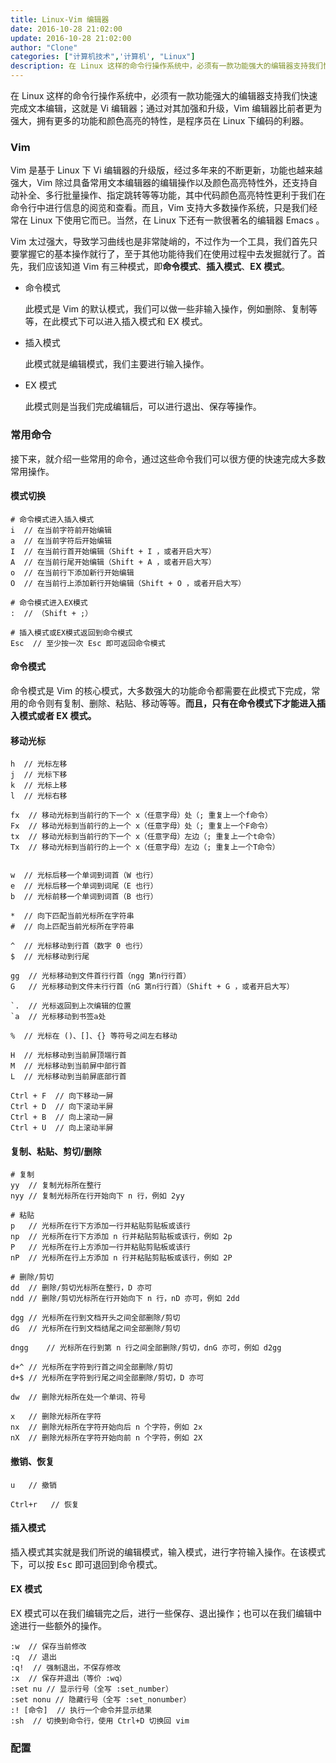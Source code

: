 ```yaml
---
title: Linux-Vim 编辑器
date: 2016-10-28 21:02:00
update: 2016-10-28 21:02:00
author: "Clone" 
categories: ["计算机技术",'计算机', "Linux"]
description: 在 Linux 这样的命令行操作系统中，必须有一款功能强大的编辑器支持我们快速完成文本编辑，这就是 Vi 编辑器；通过对其加强和升级，Vim 编辑器比前者更为强大，拥有更多的功能和颜色高亮的特性，是程序员在 Linux 下编码的利器。
---
```


在 Linux 这样的命令行操作系统中，必须有一款功能强大的编辑器支持我们快速完成文本编辑，这就是 Vi 编辑器；通过对其加强和升级，Vim 编辑器比前者更为强大，拥有更多的功能和颜色高亮的特性，是程序员在 Linux 下编码的利器。

<!-- truncate -->

### Vim

Vim 是基于 Linux 下 Vi 编辑器的升级版，经过多年来的不断更新，功能也越来越强大，Vim 除过具备常用文本编辑器的编辑操作以及颜色高亮特性外，还支持自动补全、多行批量操作、指定跳转等等功能，其中代码颜色高亮特性更利于我们在命令行中进行信息的阅览和查看。而且，Vim 支持大多数操作系统，只是我们经常在 Linux 下使用它而已。当然，在 Linux 下还有一款很著名的编辑器 Emacs 。

Vim 太过强大，导致学习曲线也是非常陡峭的，不过作为一个工具，我们首先只要掌握它的基本操作就行了，至于其他功能待我们在使用过程中去发掘就行了。首先，我们应该知道 Vim 有三种模式，即**命令模式**、**插入模式**、**EX 模式**。

- 命令模式

  此模式是 Vim 的默认模式，我们可以做一些非输入操作，例如删除、复制等等，在此模式下可以进入插入模式和 EX 模式。

- 插入模式

  此模式就是编辑模式，我们主要进行输入操作。

- EX 模式

  此模式则是当我们完成编辑后，可以进行退出、保存等操作。

### 常用命令

接下来，就介绍一些常用的命令，通过这些命令我们可以很方便的快速完成大多数常用操作。

#### 模式切换

    # 命令模式进入插入模式
    i  // 在当前字符前开始编辑
    a  // 在当前字符后开始编辑
    I  // 在当前行首开始编辑（Shift + I ，或者开启大写）
    A  // 在当前行尾开始编辑（Shift + A ，或者开启大写）
    o  // 在当前行下添加新行开始编辑
    O  // 在当前行上添加新行开始编辑（Shift + O ，或者开启大写）

    # 命令模式进入EX模式
    :  // （Shift + ;）

    # 插入模式或EX模式返回到命令模式
    Esc  // 至少按一次 Esc 即可返回命令模式

#### 命令模式

命令模式是 Vim 的核心模式，大多数强大的功能命令都需要在此模式下完成，常用的命令则有复制、删除、粘贴、移动等等。**而且，只有在命令模式下才能进入插入模式或者 EX 模式。**

#### 移动光标

    h  // 光标左移
    j  // 光标下移
    k  // 光标上移
    l  // 光标右移

    fx  // 移动光标到当前行的下一个 x（任意字母）处（; 重复上一个f命令）
    Fx  // 移动光标到当前行的上一个 x（任意字母）处（; 重复上一个F命令）
    tx  // 移动光标到当前行的下一个 x（任意字母）左边（; 重复上一个t命令）
    Tx  // 移动光标到当前行的上一个 x（任意字母）左边（; 重复上一个T命令）


    w  // 光标后移一个单词到词首（W 也行）
    e  // 光标后移一个单词到词尾（E 也行）
    b  // 光标前移一个单词到词首（B 也行）

    *  // 向下匹配当前光标所在字符串
    #  // 向上匹配当前光标所在字符串

    ^  // 光标移动到行首（数字 0 也行）
    $  // 光标移动到行尾

    gg  // 光标移动到文件首行行首（ngg 第n行行首）
    G   // 光标移动到文件末行行首（nG 第n行行首）（Shift + G ，或者开启大写）

    `.  // 光标返回到上次编辑的位置
    `a  // 光标移动到书签a处

    %  // 光标在 ()、[]、{} 等符号之间左右移动

    H  // 光标移动到当前屏顶端行首
    M  // 光标移动到当前屏中部行首
    L  // 光标移动到当前屏底部行首

    Ctrl + F  // 向下移动一屏
    Ctrl + D  // 向下滚动半屏
    Ctrl + B  // 向上滚动一屏
    Ctrl + U  // 向上滚动半屏

#### 复制、粘贴、剪切/删除

    # 复制
    yy  // 复制光标所在整行
    nyy // 复制光标所在行开始向下 n 行，例如 2yy

    # 粘贴
    p   // 光标所在行下方添加一行并粘贴剪贴板或该行
    np  // 光标所在行下方添加 n 行并粘贴剪贴板或该行，例如 2p
    P   // 光标所在行上方添加一行并粘贴剪贴板或该行
    nP  // 光标所在行上方添加 n 行并粘贴剪贴板或该行，例如 2P

    # 删除/剪切
    dd  // 删除/剪切光标所在整行，D 亦可
    ndd // 删除/剪切光标所在行开始向下 n 行，nD 亦可，例如 2dd

    dgg // 光标所在行到文档开头之间全部删除/剪切
    dG  // 光标所在行到文档结尾之间全部删除/剪切

    dngg    // 光标所在行到第 n 行之间全部删除/剪切，dnG 亦可，例如 d2gg

    d+^ // 光标所在字符到行首之间全部删除/剪切
    d+$ // 光标所在字符到行尾之间全部删除/剪切，D 亦可

    dw  // 删除光标所在处一个单词、符号

    x   // 删除光标所在字符
    nx  // 删除光标所在字符开始向后 n 个字符，例如 2x
    nX  // 删除光标所在字符开始向前 n 个字符，例如 2X

#### 撤销、恢复

    u   // 撤销

    Ctrl+r   // 恢复

#### 插入模式

插入模式其实就是我们所说的编辑模式，输入模式，进行字符输入操作。在该模式下，可以按 <kbd>Esc</kbd> 即可退回到命令模式。

#### EX 模式

EX 模式可以在我们编辑完之后，进行一些保存、退出操作；也可以在我们编辑中途进行一些额外的操作。

    :w  // 保存当前修改
    :q  // 退出
    :q!  // 强制退出，不保存修改
    :x  // 保存并退出（等价 :wq）
    :set nu // 显示行号（全写 :set_number）
    :set nonu // 隐藏行号（全写 :set_nonumber）
    :! [命令]  // 执行一个命令并显示结果
    :sh  // 切换到命令行，使用 Ctrl+D 切换回 vim

### 配置
